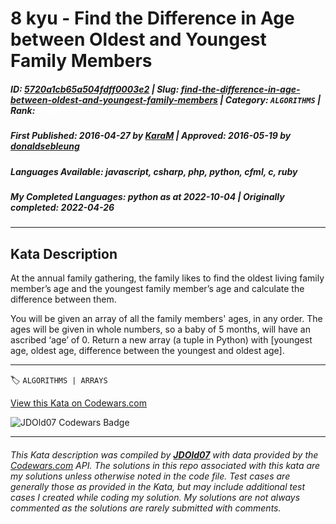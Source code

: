 # 8 kyu - Find the Difference in Age between Oldest and Youngest Family Members

##### **ID**: [5720a1cb65a504fdff0003e2](https://www.codewars.com/kata/5720a1cb65a504fdff0003e2) | **Slug**: [find-the-difference-in-age-between-oldest-and-youngest-family-members](https://www.codewars.com/kata/5720a1cb65a504fdff0003e2) | **Category**: `ALGORITHMS` | **Rank**: <span style="color:white">8 kyu</span>

##### **First Published**: 2016-04-27 ***by*** [KaraM](https://www.codewars.com/users/KaraM) | **Approved**: 2016-05-19 ***by*** [donaldsebleung](https://www.codewars.com/users/donaldsebleung)

##### **Languages Available**: javascript, csharp, php, python, cfml, c, ruby

##### **My Completed Languages**: python ***as at*** 2022-10-04 | **Originally completed**: 2022-04-26

---

## Kata Description


At the annual family gathering, the family likes to find the oldest living family member’s age and the youngest family member’s age and calculate the difference between them.



You will be given an array of all the family members' ages, in any order.  The ages will be given in whole numbers, so a baby of 5 months, will have an ascribed ‘age’ of 0.  Return a new array (a tuple in Python) with [youngest age, oldest age, difference between the youngest and oldest age].

---


🏷 `ALGORITHMS | ARRAYS`


[View this Kata on Codewars.com](https://www.codewars.com/kata/5720a1cb65a504fdff0003e2)

![](https://www.codewars.com/users/jdold07/badges/large "JDOld07 Codewars Badge")

---

###### *This Kata description was compiled by [**JDOld07**](https://tpstech.dev) with data provided by the [Codewars.com](https://www.codewars.com) API.  The solutions in this repo associated with this kata are my solutions unless otherwise noted in the code file.  Test cases are generally those as provided in the Kata, but may include additional test cases I created while coding my solution.  My solutions are not always commented as the solutions are rarely submitted with comments.*
